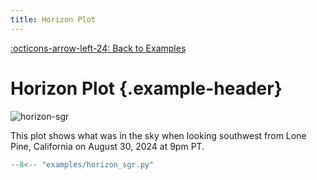 ```yaml
---
title: Horizon Plot
---
```

[:octicons-arrow-left-24: Back to Examples](/examples)

# Horizon Plot {.example-header}

![horizon-sgr](/images/examples/horizon_sgr.png)

This plot shows what was in the sky when looking southwest from Lone Pine, California on August 30, 2024 at 9pm PT.

```python
--8<-- "examples/horizon_sgr.py"
```


